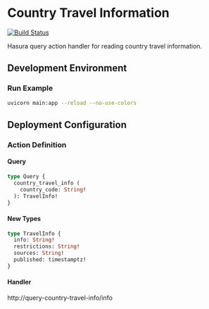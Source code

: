 # Country Travel Information

[![Build Status](https://drone.tiepy.com/api/badges/xgis-earth/action-query-country-travel-info/status.svg)](https://drone.tiepy.com/xgis-earth/action-query-country-travel-info)

Hasura query action handler for reading country travel information.

## Development Environment

### Run Example

```bash
uvicorn main:app --reload --no-use-colors
```

## Deployment Configuration

### Action Definition

#### Query

```graphql
type Query {
  country_travel_info (
    country_code: String!
  ): TravelInfo!
}
```

#### New Types

```graphql
type TravelInfo {
  info: String!
  restrictions: String!
  sources: String!
  published: timestamptz!
}
```

#### Handler

http://query-country-travel-info/info
